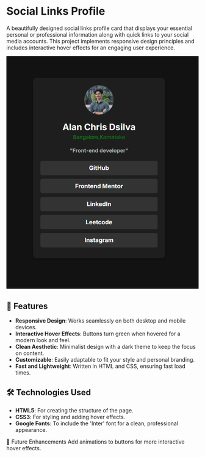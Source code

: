 # Social Links Profile

A beautifully designed social links profile card that displays your essential personal or professional information along with quick links to your social media accounts. This project implements responsive design principles and includes interactive hover effects for an engaging user experience.

![Project Screenshot](image.png) <!-- Replace with the URL of the image in your repository -->

## 🚀 Features

- **Responsive Design**: Works seamlessly on both desktop and mobile devices.
- **Interactive Hover Effects**: Buttons turn green when hovered for a modern look and feel.
- **Clean Aesthetic**: Minimalist design with a dark theme to keep the focus on content.
- **Customizable**: Easily adaptable to fit your style and personal branding.
- **Fast and Lightweight**: Written in HTML and CSS, ensuring fast load times.

## 🛠️ Technologies Used

- **HTML5**: For creating the structure of the page.
- **CSS3**: For styling and adding hover effects.
- **Google Fonts**: To include the 'Inter' font for a clean, professional appearance.

🌟 Future Enhancements
Add animations to buttons for more interactive hover effects.

